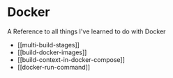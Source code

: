 # Docker
A Reference to all things I've learned to do with Docker

- [[multi-build-stages]]
- [[build-docker-images]]
- [[build-context-in-docker-compose]]
- [[docker-run-command]]